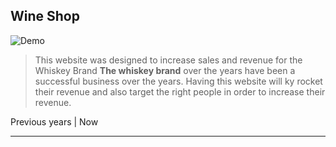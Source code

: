 ## Wine Shop
![Demo](https://user-images.githubusercontent.com/47358094/122234253-07cdca00-cebd-11eb-8dcf-b15d34c9be1f.gif)

>This website was designed to increase sales and revenue for the Whiskey Brand
**The whiskey brand** over the years have been a successful business over the years. 
>Having this website will ky rocket their revenue and also target the right people in order to increase their revenue.

Previous years | Now 
--------------- -----------
